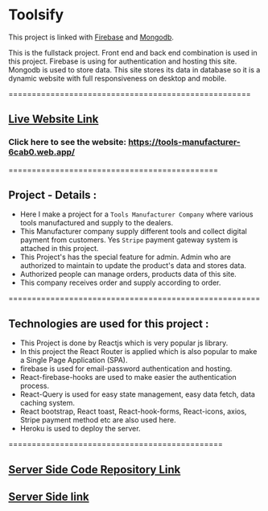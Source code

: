 # Toolsify

This project is linked with [Firebase](https://tools-manufacturer-6cab0.web.app/) and [Mongodb](https://infinite-lake-36259.herokuapp.com/).


This is the fullstack project. Front end and back end combination is used in this project. Firebase is using for authentication and hosting this site.
Mongodb is used to store data. This site stores its data in database 
so it is a dynamic website with full responsiveness on desktop and 
mobile.


====================================================

## [Live Website Link](https://tools-manufacturer-6cab0.web.app/)

### Click here to see the website: https://tools-manufacturer-6cab0.web.app/


=============================================

## Project - Details :
 
* Here I make a project for a `Tools Manufacturer Company` where various tools manufactured and supply to the dealers.
* This Manufacturer company supply different tools and collect digital payment from customers. Yes `Stripe` payment gateway system is attached in this project.
* This Project's has the special feature for admin. Admin who are authorized to maintain to update the product's data and stores data.
* Authorized people can manage orders, products data of this site.
* This company receives order and supply according to order.



======================================================


## Technologies are used for this project :

* This Project is done by Reactjs which is very popular js library.
* In this project the React Router is applied which is also popular to make a Single Page Application (SPA).
* firebase is used for email-password authentication and hosting.
* React-firebase-hooks are used to make easier the authentication process.
* React-Query is used for easy state management, easy data fetch, data caching system.
* React bootstrap, React toast, React-hook-forms, React-icons, axios, Stripe payment method etc are also used here.
* Heroku is used to deploy the server.



==============================================


## [Server Side Code Repository Link](https://github.com/programming-hero-web-course1/manufacturer-website-server-side-AmenaAkter5)

## [Server Side link](https://infinite-lake-36259.herokuapp.com/)